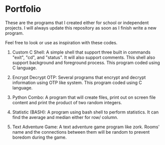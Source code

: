 # Portfolio

These are the programs that I created either for school or independent projects. I will always update this repository as soon as I finish write a new program. 

Feel free to look or use as inspiration with these codes.

1. Custom C Shell: A simple shell that support three built in commands "exit", "cd", and "status". It will also support comments. This shell also support background and foreground process. This program coded using C language.

2. Encrypt Decrypt OTP: Several programs that encrypt and decrypt information using OTP like system. This program coded using C language.

3. Python Combo: A program that will create files, print out on screen file content and print the product of two random integers.
 
4. Statistic (BASH): A program using bash shell to perform statistics. It can find the average and median either for row/ column.

5. Text Adventure Game: A text adventure game program like zork. Rooms' name and the connections between them will be random to prevent boredom during the game.
